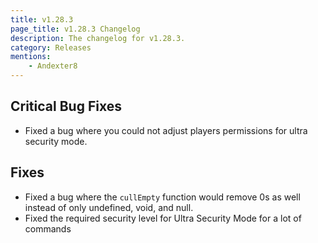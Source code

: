 ```yaml
---
title: v1.28.3
page_title: v1.28.3 Changelog
description: The changelog for v1.28.3.
category: Releases
mentions:
    - Andexter8
---
```


## Critical Bug Fixes

-   Fixed a bug where you could not adjust players permissions for ultra security mode.

## Fixes

-   Fixed a bug where the `cullEmpty` function would remove 0s as well instead of only undefined, void, and null.
-   Fixed the required security level for Ultra Security Mode for a lot of commands
